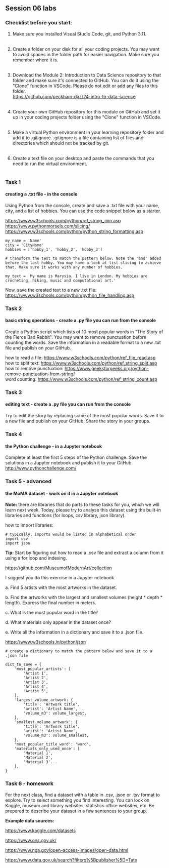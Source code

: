 ## Session 06 labs

### Checklist before you start:

1. Make sure you installed Visual Studio Code, git, and Python 3.11. <br><br>

2. Create a folder on your disk for all your coding projects. You may want to avoid spaces in the folder path for easier navigation. Make sure you remember where it is.<br><br>

3. Download the Module 2: Introduction to Data Science repository to that folder and make sure it's connected to GitHub. You can do it using the "Clone" function in VSCode. Please do not edit or add any files to this folder.<br>
https://github.com/peckham-daz/24-intro-to-data-science<br><br>

4. Create your own GitHub repository for this module on GitHub and set it up in your coding projects folder using the "Clone" function in VSCode.<br><br>

5. Make a virtual Python environment in your learning repository folder and add it to .gitignore. .gitignore is a file containing list of files and directories which should not be tracked by git.<br><br>

6. Create a text file on your desktop and paste the commands that you need to run the virtual environment.<br><br>


### Task 1
#### creating a .txt file - in the console
Using Python from the console, create and save a .txt file with your name, city, and a list of hobbies. You can use the code snippet below as a starter.

https://www.w3schools.com/python/ref_string_join.asp
https://www.pythonmorsels.com/slicing/
https://www.w3schools.com/python/python_string_formatting.asp

```
my_name = 'Name'
city = 'CityName'
hobbies = ['hobby_1', 'hobby_2', 'hobby_3']

# transform the text to match the pattern below. Note the 'and' added before the last hobby. You may have a look at list slicing to achieve that. Make sure it works with any number of hobbies.

my_text = 'My name is Marysia. I live in London. My hobbies are crocheting, hiking, music and computational art.'
```

Now, save the created text to a new .txt file:
https://www.w3schools.com/python/python_file_handling.asp


### Task 2
#### basic string operations - create a .py file you can run from the console
Create a Python script which lists of 10 most popular words in "The Story of the Fierce Bad Rabbit". You may want to remove punctuation before counting the words. Save the information in a readable format to a new .txt file and publish on your GitHub.

how to read a file: https://www.w3schools.com/python/ref_file_read.asp<br>
how to split text: https://www.w3schools.com/python/ref_string_split.asp<br>
how to remove punctuation: https://www.geeksforgeeks.org/python-remove-punctuation-from-string/<br>
word counting: https://www.w3schools.com/python/ref_string_count.asp


### Task 3
#### editing text - create a .py file you can run from the console
Try to edit the story by replacing some of the most popular words. Save it to a new file and publish on your GitHub. Share the story in your groups.


### Task 4
#### the Python challenge - in a Jupyter notebook
Complete at least the first 5 steps of the Python challenge. Save the solutions in a Jupyter notebook and publish it to your GitHub.<br>
http://www.pythonchallenge.com/


### Task 5 - advanced
#### the MoMA dataset - work on it in a Jupyter notebook
**Note:** there are libraries that do parts fo these tasks for you, which we will learn next week. Today, please try to analyse this dataset using the built-in libraries and functions (for loops, csv library, json library).

how to import libraries:
```
# typically, imports would be listed in alphabetical order
import csv
import json
```

**Tip:** Start by figuring out how to read a .csv file and extract a column from it using a for loop and indexing.

https://github.com/MuseumofModernArt/collection

I suggest you do this exercise in a Jupyter notebook.

a. Find 5 artists with the most artworks in the dataset.

b. Find the artworks with the largest and smallest volumes (height * depth * length). Express the final number in meters.

c. What is the most popular word in the title?

d. What materials only appear in the dataset once?

e. Write all the information in a dictionary and save it to a .json file.

https://www.w3schools.in/python/json

```
# create a dictionary to match the pattern below and save it to a .json file

dict_to_save = {
    'most_pupular_artists': [
        'Artist 1',
        'Artist 2',
        'Artist 3',
        'Artist 4',
        'Artist 5',
    ],
    'largest_volume_artwork: {
        'title': 'Artwork title',
        'artist': 'Artist Name',
        'volume_m3': volume_largest,
    },
    'smallest_volume_artwork': {
        'title': 'Artwork title',
        'artist': 'Artist Name',
        'volume_m3': volume_smallest,
    },
    'most_popular_title_word': 'word',
    'materials_only_used_once': [
        'Material 1',
        'Material 2',
        'Material 3'...
    ],
}
```

### Task 6 - homework
For the next class, find a dataset with a table in .csv, .json or .tsv format to explore. Try to select something you find interesting. You can look on Kaggle, museum and library websites, statistics office websites, etc. Be prepared to describe your dataset in a few sentences to your group.

**Example data sources:**

https://www.kaggle.com/datasets

https://www.ons.gov.uk/

https://www.nga.gov/open-access-images/open-data.html

https://www.data.gov.uk/search?filters%5Bpublisher%5D=Tate

